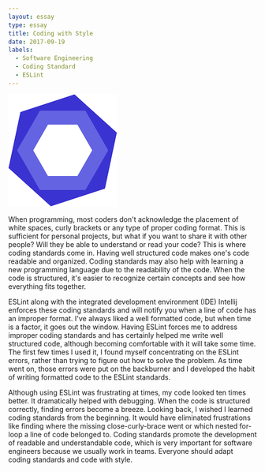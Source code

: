```yaml
---
layout: essay
type: essay
title: Coding with Style
date: 2017-09-19
labels:
  - Software Engineering
  - Coding Standard
  - ESLint
---
```


<img class="ui small right floated rounded image" src="../images/eslint.png">

When programming, most coders don't acknowledge the placement of white spaces, curly brackets or any type of proper coding format. This is sufficient for personal projects, but what if you want to share it with other people? Will they be able to understand or read your code? This is where coding standards come in. Having well structured code makes one's code readable and organized. Coding standards may also help with learning a new programming language due to the readability of the code. When the code is structured, it's easier to recognize certain concepts and see how everything fits together. 

ESLint along with the integrated development environment (IDE) Intellij enforces these coding standards and will notify you when a line of code has an improper format. I've always liked a well formatted code, but when time is a factor, it goes out the window. Having ESLint forces me to address improper coding standards and has certainly helped me write well structured code, although becoming comfortable with it will take some time. The first few times I used it, I found myself concentrating on the ESLint errors, rather than trying to figure out how to solve the problem. As time went on, those errors were put on the backburner and I developed the habit of writing formatted code to the ESLint standards. 

Although using ESLint was frustrating at times, my code looked ten times better. It dramatically helped with debugging. When the code is structured correctly, finding errors become a breeze. Looking back, I wished I learned coding standards from the beginning. It would have eliminated frustrations like finding where the missing close-curly-brace went or which nested for-loop a line of code belonged to. Coding standards promote the development of readable and understandable code, which is very important for software engineers because we usually work in teams. Everyone should adapt coding standards and code with style. 

